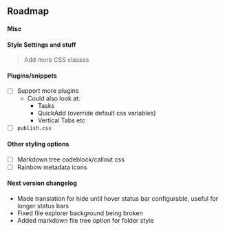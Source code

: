 ## Roadmap

#### Misc

#### Style Settings and stuff
> Add more CSS classes

#### Plugins/snippets
- [ ] Support more plugins
  - Could also look at:
    - Tasks
    <!-- - Excalidraw (too difficult to style) -->
    - QuickAdd (override default css variables)
    - Vertical Tabs etc
- [ ] `publish.css`

#### Other styling options
- [ ] Markdown tree codeblock/callout css
- [ ] Rainbow metadata icons
<!-- - [ ] PDF export styling (class select). Not happening when it is impossible to debug -->

#### Next version changelog
- Made translation for hide until hover status bar configurable, useful for longer status bars
- Fixed file explorer background being broken
- Added markdown file tree option for folder style